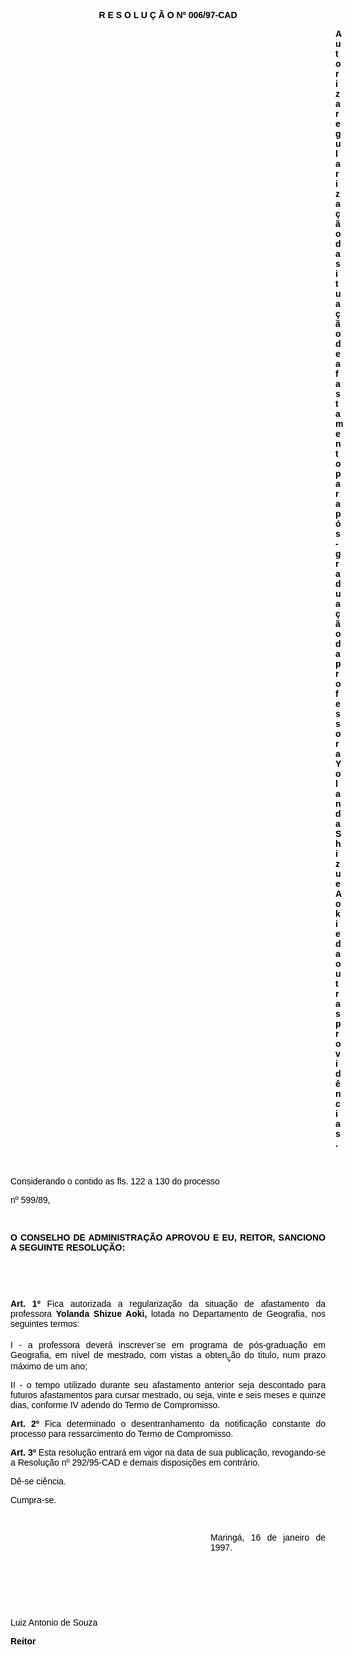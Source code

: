<BODY TEXT="#000000">

<B><FONT FACE="Arial"><P ALIGN="CENTER">R E S O L U &Ccedil; &Atilde; O Nº 006/97-CAD</P>
</B><DIR>
<DIR>
<DIR>
<DIR>
<DIR>
<DIR>
<DIR>
<DIR>
<DIR>
<DIR>
<DIR>
<DIR>
<DIR>

<B><P ALIGN="JUSTIFY">Autoriza regulariza&ccedil;&atilde;o da situa&ccedil;&atilde;o de afastamento para p&oacute;s-gradua&ccedil;&atilde;o da professora Yolanda Shizue Aoki e da outras provid&ecirc;ncias.</P>
</B>
<P ALIGN="CENTER">&nbsp;</P></DIR>
</DIR>
</DIR>
</DIR>
</DIR>
</DIR>
</DIR>
</DIR>
</DIR>
</DIR>
</DIR>
</DIR>
</DIR>

<P ALIGN="JUSTIFY">Considerando o contido as fls. 122 a 130 do processo</P>
<P ALIGN="JUSTIFY">nº 599/89,</P>
<P ALIGN="JUSTIFY"></P>
<P ALIGN="JUSTIFY">&nbsp;</P>
<B><P ALIGN="JUSTIFY">O CONSELHO DE ADMINISTRA&Ccedil;&Atilde;O APROVOU E EU, REITOR, SANCIONO A SEGUINTE RESOLU&Ccedil;&Atilde;O:</P>
</B>
<P>&nbsp;</P>
<P>&nbsp;</P>
<B><P ALIGN="JUSTIFY">Art. 1º </B>Fica autorizada a regulariza&ccedil;&atilde;o da situa&ccedil;&atilde;o de afastamento da professora <B>Yolanda Shizue Aoki, </B>lotada no Departamento de Geografia, nos seguintes termos:</P>
<P ALIGN="JUSTIFY">I - a professora dever&aacute; inscrever<SUP>-</SUP>se em programa de p&oacute;s-gradua&ccedil;&atilde;o em Geografia, em n&iacute;vel de mestrado, com vistas a obten<SUB>&ccedil;</SUB>&atilde;o do titulo, num prazo m&aacute;ximo de um ano;</P>
<P ALIGN="JUSTIFY">II - o tempo utilizado durante seu afastamento anterior seja descontado para futuros afastamentos para cursar mestrado, ou seja, vinte e seis meses e quinze dias, conforme IV adendo do Termo de Compromisso.</P>
<B><P ALIGN="JUSTIFY">Art. 2º </B>Fica determinado o desentranhamento da notifica&ccedil;&atilde;o constante do processo para ressarcimento do Termo de Compromisso.</P>
<B><P ALIGN="JUSTIFY">Art. 3º </B>Esta resolu&ccedil;&atilde;o entrar&aacute; em vigor na data de sua publica&ccedil;&atilde;o, revogando-se a Resolu&ccedil;&atilde;o nº 292/95-CAD e demais disposi&ccedil;&otilde;es em contr&aacute;rio.</P>
<P ALIGN="JUSTIFY"></P>
<P ALIGN="JUSTIFY">D&ecirc;-se ci&ecirc;ncia.</P>
<P ALIGN="JUSTIFY">Cumpra-se.</P>
<P ALIGN="JUSTIFY"></P>
<P ALIGN="JUSTIFY">&nbsp;</P><DIR>
<DIR>
<DIR>
<DIR>
<DIR>
<DIR>
<DIR>
<DIR>

<P ALIGN="JUSTIFY">Maring&aacute;, 16 de janeiro de 1997.</P>
<P ALIGN="JUSTIFY"></P>
<P ALIGN="JUSTIFY">&nbsp;</P>
<P ALIGN="JUSTIFY">&nbsp;</P>
<P ALIGN="JUSTIFY">&nbsp;</P></DIR>
</DIR>
</DIR>
</DIR>
</DIR>
</DIR>
</DIR>
</DIR>

<P ALIGN="JUSTIFY">Luiz Antonio de Souza</P>
<B><P ALIGN="JUSTIFY">Reitor</P>
</B></FONT></BODY>
